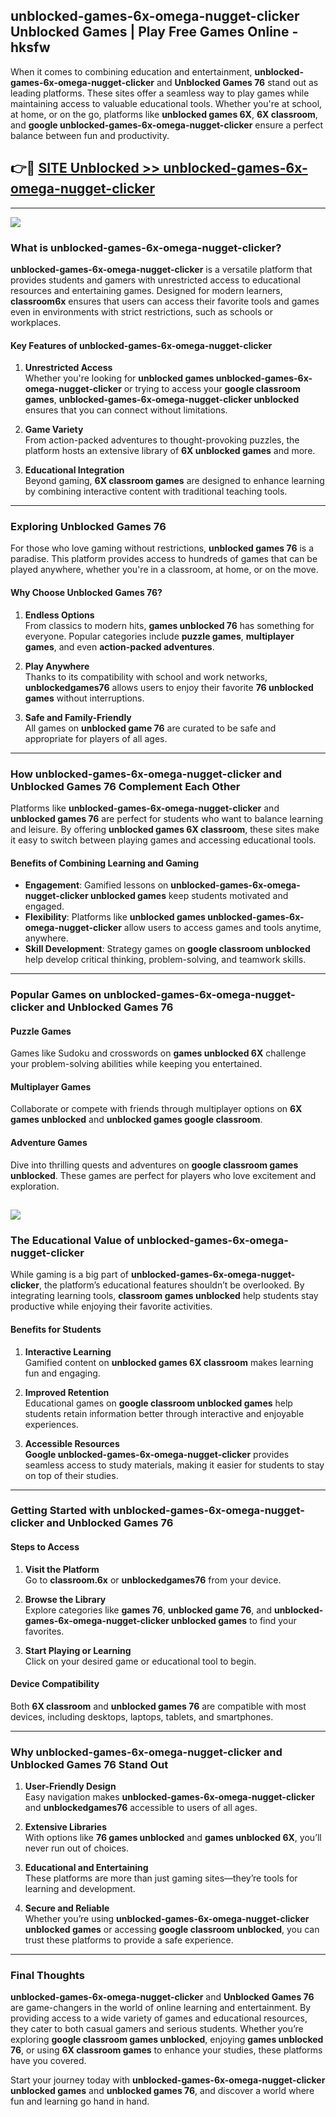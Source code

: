 ## unblocked-games-6x-omega-nugget-clicker Unblocked Games | Play Free Games Online - hksfw 

When it comes to combining education and entertainment, **unblocked-games-6x-omega-nugget-clicker** and **Unblocked Games 76** stand out as leading platforms. These sites offer a seamless way to play games while maintaining access to valuable educational tools. Whether you're at school, at home, or on the go, platforms like **unblocked games 6X**, **6X classroom**, and **google unblocked-games-6x-omega-nugget-clicker** ensure a perfect balance between fun and productivity.
## 👉🔴 [SITE Unblocked >> unblocked-games-6x-omega-nugget-clicker](http://download.freeplayer.one?title=unblocked-games-6x-omega-nugget-clicker&ref=23D)
---
<a href="http://download.freeplayer.one?title=unblocked-games-6x-omega-nugget-clicker&ref=23D/"><img src="https://github.com/user-attachments/assets/438f12ca-57a4-47a3-8ead-c64da593a1e5"/></a>
### What is unblocked-games-6x-omega-nugget-clicker?  

**unblocked-games-6x-omega-nugget-clicker** is a versatile platform that provides students and gamers with unrestricted access to educational resources and entertaining games. Designed for modern learners, **classroom6x** ensures that users can access their favorite tools and games even in environments with strict restrictions, such as schools or workplaces.  

#### Key Features of unblocked-games-6x-omega-nugget-clicker  

1. **Unrestricted Access**  
   Whether you're looking for **unblocked games unblocked-games-6x-omega-nugget-clicker** or trying to access your **google classroom games**, **unblocked-games-6x-omega-nugget-clicker unblocked** ensures that you can connect without limitations.  

2. **Game Variety**  
   From action-packed adventures to thought-provoking puzzles, the platform hosts an extensive library of **6X unblocked games** and more.  

3. **Educational Integration**  
   Beyond gaming, **6X classroom games** are designed to enhance learning by combining interactive content with traditional teaching tools.  



---

### Exploring Unblocked Games 76  

For those who love gaming without restrictions, **unblocked games 76** is a paradise. This platform provides access to hundreds of games that can be played anywhere, whether you're in a classroom, at home, or on the move.  

#### Why Choose Unblocked Games 76?  

1. **Endless Options**  
   From classics to modern hits, **games unblocked 76** has something for everyone. Popular categories include **puzzle games**, **multiplayer games**, and even **action-packed adventures**.  

2. **Play Anywhere**  
   Thanks to its compatibility with school and work networks, **unblockedgames76** allows users to enjoy their favorite **76 unblocked games** without interruptions.  

3. **Safe and Family-Friendly**  
   All games on **unblocked game 76** are curated to be safe and appropriate for players of all ages.  

---

### How unblocked-games-6x-omega-nugget-clicker and Unblocked Games 76 Complement Each Other  

Platforms like **unblocked-games-6x-omega-nugget-clicker** and **unblocked games 76** are perfect for students who want to balance learning and leisure. By offering **unblocked games 6X classroom**, these sites make it easy to switch between playing games and accessing educational tools.  

#### Benefits of Combining Learning and Gaming  

- **Engagement**: Gamified lessons on **unblocked-games-6x-omega-nugget-clicker unblocked games** keep students motivated and engaged.  
- **Flexibility**: Platforms like **unblocked games unblocked-games-6x-omega-nugget-clicker** allow users to access games and tools anytime, anywhere.  
- **Skill Development**: Strategy games on **google classroom unblocked** help develop critical thinking, problem-solving, and teamwork skills.  

---

### Popular Games on unblocked-games-6x-omega-nugget-clicker and Unblocked Games 76  

#### Puzzle Games  

Games like Sudoku and crosswords on **games unblocked 6X** challenge your problem-solving abilities while keeping you entertained.  

#### Multiplayer Games  

Collaborate or compete with friends through multiplayer options on **6X games unblocked** and **unblocked games google classroom**.  

#### Adventure Games  

Dive into thrilling quests and adventures on **google classroom games unblocked**. These games are perfect for players who love excitement and exploration.  

<a href="http://download.freeplayer.one?title=unblocked-games-6x-omega-nugget-clicker&ref=23D/"><img src="https://github.com/user-attachments/assets/fe0c3e91-c8e1-489c-acf0-e2f614c12fb8"/></a>
---

### The Educational Value of unblocked-games-6x-omega-nugget-clicker  

While gaming is a big part of **unblocked-games-6x-omega-nugget-clicker**, the platform’s educational features shouldn’t be overlooked. By integrating learning tools, **classroom games unblocked** help students stay productive while enjoying their favorite activities.  

#### Benefits for Students  

1. **Interactive Learning**  
   Gamified content on **unblocked games 6X classroom** makes learning fun and engaging.  

2. **Improved Retention**  
   Educational games on **google classroom unblocked games** help students retain information better through interactive and enjoyable experiences.  

3. **Accessible Resources**  
   **Google unblocked-games-6x-omega-nugget-clicker** provides seamless access to study materials, making it easier for students to stay on top of their studies.  

---

### Getting Started with unblocked-games-6x-omega-nugget-clicker and Unblocked Games 76  

#### Steps to Access  

1. **Visit the Platform**  
   Go to **classroom.6x** or **unblockedgames76** from your device.  

2. **Browse the Library**  
   Explore categories like **games 76**, **unblocked game 76**, and **unblocked-games-6x-omega-nugget-clicker unblocked games** to find your favorites.  

3. **Start Playing or Learning**  
   Click on your desired game or educational tool to begin.  

#### Device Compatibility  

Both **6X classroom** and **unblocked games 76** are compatible with most devices, including desktops, laptops, tablets, and smartphones.  

---

### Why unblocked-games-6x-omega-nugget-clicker and Unblocked Games 76 Stand Out  

1. **User-Friendly Design**  
   Easy navigation makes **unblocked-games-6x-omega-nugget-clicker** and **unblockedgames76** accessible to users of all ages.  

2. **Extensive Libraries**  
   With options like **76 games unblocked** and **games unblocked 6X**, you’ll never run out of choices.  

3. **Educational and Entertaining**  
   These platforms are more than just gaming sites—they’re tools for learning and development.  

4. **Secure and Reliable**  
   Whether you’re using **unblocked-games-6x-omega-nugget-clicker unblocked games** or accessing **google classroom unblocked**, you can trust these platforms to provide a safe experience.  

---

### Final Thoughts  

**unblocked-games-6x-omega-nugget-clicker** and **Unblocked Games 76** are game-changers in the world of online learning and entertainment. By providing access to a wide variety of games and educational resources, they cater to both casual gamers and serious students. Whether you’re exploring **google classroom games unblocked**, enjoying **games unblocked 76**, or using **6X classroom games** to enhance your studies, these platforms have you covered.  

Start your journey today with **unblocked-games-6x-omega-nugget-clicker unblocked games** and **unblocked games 76**, and discover a world where fun and learning go hand in hand.  